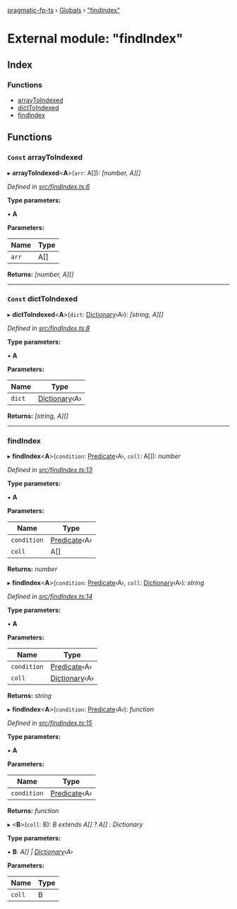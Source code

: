 [pragmatic-fp-ts](../README.md) › [Globals](../globals.md) › ["findIndex"](_findindex_.md)

# External module: "findIndex"

## Index

### Functions

* [arrayToIndexed](_findindex_.md#const-arraytoindexed)
* [dictToIndexed](_findindex_.md#const-dicttoindexed)
* [findIndex](_findindex_.md#findindex)

## Functions

### `Const` arrayToIndexed

▸ **arrayToIndexed**<**A**>(`arr`: A[]): *[number, A][]*

*Defined in [src/findIndex.ts:6](https://github.com/hermann-p/pragmatic-fp-ts/blob/ff16101/src/findIndex.ts#L6)*

**Type parameters:**

▪ **A**

**Parameters:**

Name | Type |
------ | ------ |
`arr` | A[] |

**Returns:** *[number, A][]*

___

### `Const` dictToIndexed

▸ **dictToIndexed**<**A**>(`dict`: [Dictionary](_types_.md#dictionary)‹A›): *[string, A][]*

*Defined in [src/findIndex.ts:8](https://github.com/hermann-p/pragmatic-fp-ts/blob/ff16101/src/findIndex.ts#L8)*

**Type parameters:**

▪ **A**

**Parameters:**

Name | Type |
------ | ------ |
`dict` | [Dictionary](_types_.md#dictionary)‹A› |

**Returns:** *[string, A][]*

___

###  findIndex

▸ **findIndex**<**A**>(`condition`: [Predicate](_types_.md#predicate)‹A›, `coll`: A[]): *number*

*Defined in [src/findIndex.ts:13](https://github.com/hermann-p/pragmatic-fp-ts/blob/ff16101/src/findIndex.ts#L13)*

**Type parameters:**

▪ **A**

**Parameters:**

Name | Type |
------ | ------ |
`condition` | [Predicate](_types_.md#predicate)‹A› |
`coll` | A[] |

**Returns:** *number*

▸ **findIndex**<**A**>(`condition`: [Predicate](_types_.md#predicate)‹A›, `coll`: [Dictionary](_types_.md#dictionary)‹A›): *string*

*Defined in [src/findIndex.ts:14](https://github.com/hermann-p/pragmatic-fp-ts/blob/ff16101/src/findIndex.ts#L14)*

**Type parameters:**

▪ **A**

**Parameters:**

Name | Type |
------ | ------ |
`condition` | [Predicate](_types_.md#predicate)‹A› |
`coll` | [Dictionary](_types_.md#dictionary)‹A› |

**Returns:** *string*

▸ **findIndex**<**A**>(`condition`: [Predicate](_types_.md#predicate)‹A›): *function*

*Defined in [src/findIndex.ts:15](https://github.com/hermann-p/pragmatic-fp-ts/blob/ff16101/src/findIndex.ts#L15)*

**Type parameters:**

▪ **A**

**Parameters:**

Name | Type |
------ | ------ |
`condition` | [Predicate](_types_.md#predicate)‹A› |

**Returns:** *function*

▸ <**B**>(`coll`: B): *B extends A[] ? A[] : Dictionary<A>*

**Type parameters:**

▪ **B**: *A[] | [Dictionary](_types_.md#dictionary)‹A›*

**Parameters:**

Name | Type |
------ | ------ |
`coll` | B |
